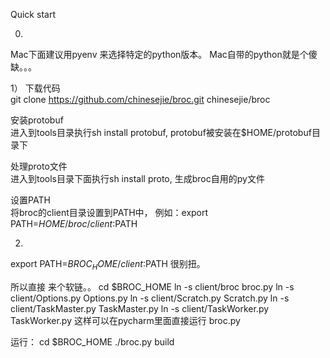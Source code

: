 Quick start

0)
Mac下面建议用pyenv 来选择特定的python版本。
Mac自带的python就是个傻缺。。。

1）
下载代码<br> git clone https://github.com/chinesejie/broc.git chinesejie/broc

安装protobuf<br> 进入到tools目录执行sh install protobuf, protobuf被安装在$HOME/protobuf目录下

处理proto文件<br> 进入到tools目录下面执行sh install proto, 生成broc自用的py文件

设置PATH<br> 将broc的client目录设置到PATH中， 例如：export PATH=$HOME/broc/client:$PATH

2)
export PATH=$BROC_HOME/client:$PATH
很别扭。

所以直接 来个软链。。
cd $BROC_HOME
ln -s client/broc broc.py
ln -s client/Options.py Options.py
ln -s client/Scratch.py Scratch.py
ln -s client/TaskMaster.py TaskMaster.py
ln -s client/TaskWorker.py TaskWorker.py
这样可以在pycharm里面直接运行 broc.py


运行：
cd $BROC_HOME
./broc.py build
